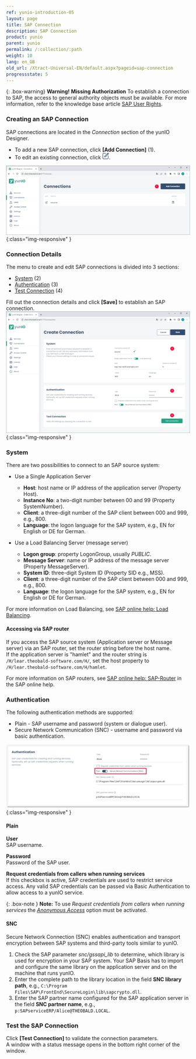 ```yaml
---
ref: yunio-introduction-05
layout: page
title: SAP Connection
description: SAP Connection
product: yunio
parent: yunio
permalink: /:collection/:path
weight: 10
lang: en_GB
old_url: /Xtract-Universal-EN/default.aspx?pageid=sap-connection
progressstate: 5
---
```


{: .box-warning}
**Warning!** **Missing Authorization**
To establish a connection to SAP, the access to general authority objects must be available.
For more information, refer to the knowledge base article [SAP User Rights](https://kb.theobald-software.com/sap/authority-objects-sap-user-rights).

### Creating an SAP Connection

SAP connections are located in the *Connection* section of the yunIO Designer.
- To add a new SAP connection, click **[Add Connection]** (1).<br>
- To edit an existing connection, click ![Edit](/img/content/yunio/edit.png).

![yunIO-Create-Connection](/img/content/yunio/web-ui.png){:class="img-responsive" }

### Connection Details

The menu to create and edit SAP connections is divided into 3 sections:
- [System](#system) (2)
- [Authentication](#authentication) (3)
- [Test Connection](#test-the-sap-connection) (4)

Fill out the connection details and click **[Save]** to establish an SAP connection.<br>
![yunIO-Create-Connection](/img/content/yunio/yunio-connections.png){:class="img-responsive" }

### System
There are two possibilities to connect to an SAP source system:
- Use a Single Application Server
	- **Host**:  host name or IP address of the application server (Property Host). 
	- **Instance No**: a two-digit number between 00 and 99 (Property SystemNumber).
	- **Client**: a three-digit number of the SAP client between 000 and 999, e.g., 800.
	- **Language**: the logon language for the SAP system, e.g., EN for English or DE for German.

- Use a Load Balancing Server (message server)
	- **Logon group**: property LogonGroup, usually *PUBLIC*.
	- **Message Server**: name or IP address of the message server (Property MessageServer).
	- **System ID**: three-digit System ID (Property SID e.g.,  MSS).
	- **Client**: a three-digit number of the SAP client between 000 and 999, e.g., 800.
	- **Language**: the logon language for the SAP system, e.g., EN for English or DE for German.
	
For more information on Load Balancing, see [SAP online help: Load Balancing](https://help.sap.com/saphelp_nwpi711/helpdata/en/c4/3a644c505211d189550000e829fbbd/content.htm?no_cache=true).


#### Accessing via SAP router

If you access the SAP source system (Application server or Message server) via an SAP router, set the router string before the host name. <br>
If the application server is "hamlet" and the router string is ``/H/lear.theobald-software.com/H/``, set the host property to ``/H/lear.theobald-software.com/H/hamlet``.

For more information on SAP routers, see [SAP online help: SAP-Router](https://help.sap.com/viewer/6d9a59096c4b1014b507f15bed51571f/7.01.22/en-US/486b41efb74c07bee10000000a42189d.html) in the SAP online help.


### Authentication

The following authentication methods are supported:
- Plain - SAP username and password (system or dialogue user).
- Secure Network Communication (SNC) - username and password via basic authentication.
<!----- [SNC with SSO](../advanced-techniques/sap-single-sign-on) (Single Sign On) (3) --->

![yunIO-Authentication](/img/content/yunio/yunio-authentication.png){:class="img-responsive" }


#### Plain

**User**<br>
SAP username. 

**Password**<br>
Password of the SAP user.

**Request credentials from callers when running services**<br>
If this checkbox is active, SAP credentials are used to restrict service access. 
Any valid SAP credentials can be passed via Basic Authentication to allow access to a yunIO service.

{: .box-note }
**Note:** To use *Request credentials from callers when running services* the [*Anonymous Access*](./server-settings#anonymous-access) option must be activated.

#### SNC

Secure Network Connection (SNC) enables authentication and transport encryption between SAP systems and third-party tools similar to yunIO.

1. Check the SAP parameter *snc/gssapi_lib* to determine, which library is used for encryption in your SAP system. 
Your SAP Basis has to import and configure the same library on the application server and on the machine that runs yunIO.
2. Enter the complete path to the library location in the field **SNC library path**, e.g., `C:\Program Files\SAP\FrontEnd\SecureLogin\lib\sapcrypto.dll`.
3. Enter the SAP partner name configured for the SAP application server in the field **SNC partner name**, e.g., `p:SAPserviceERP/Alice@THEOBALD.LOCAL`.

### Test the SAP Connection

Click **[Test Connection]** to validate the connection parameters. <br>
A window with a status message opens in the bottom right corner of the window.
